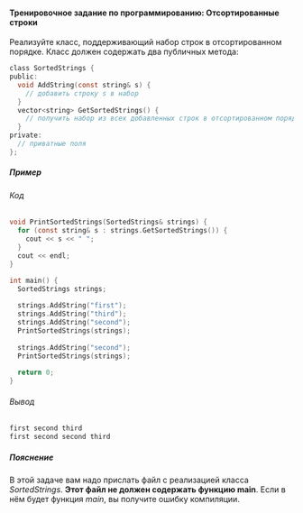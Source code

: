 #### Тренировочное задание по программированию: Отсортированные строки ####

Реализуйте класс, поддерживающий набор строк в отсортированном порядке.
Класс должен содержать два публичных метода:
```objectivec
class SortedStrings {
public:
  void AddString(const string& s) {
    // добавить строку s в набор
  }
  vector<string> GetSortedStrings() {
    // получить набор из всех добавленных строк в отсортированном порядке
  }
private:
  // приватные поля
};
```

##### Пример #####
###### Код ######
```objectivec
void PrintSortedStrings(SortedStrings& strings) {
  for (const string& s : strings.GetSortedStrings()) {
    cout << s << " ";
  }
  cout << endl;
}

int main() {
  SortedStrings strings;
  
  strings.AddString("first");
  strings.AddString("third");
  strings.AddString("second");
  PrintSortedStrings(strings);
  
  strings.AddString("second");
  PrintSortedStrings(strings);
  
  return 0;
}
```

###### Вывод ######
```objectivec
first second third
first second second third
```

##### Пояснение #####
В этой задаче вам надо прислать файл с реализацией класса *SortedStrings*.
**Этот файл не должен содержать функцию main**.
Если в нём будет функция *main*, вы получите ошибку компиляции.
